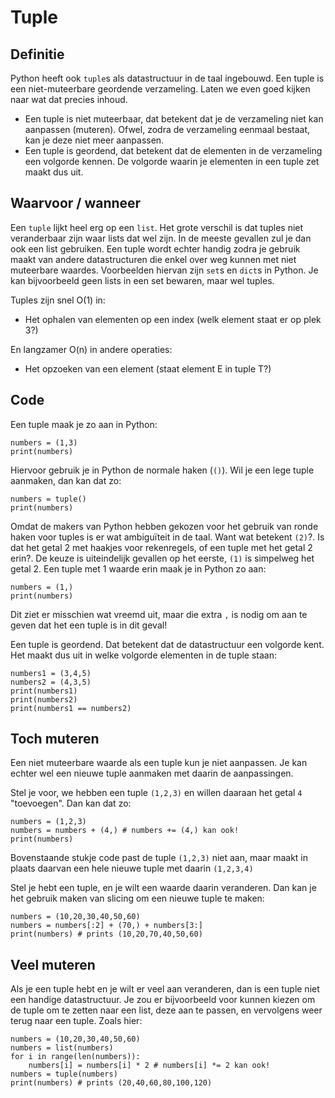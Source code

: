 # Tuple

## Definitie
Python heeft ook `tuple`s als datastructuur in de taal ingebouwd. Een tuple is een niet-muteerbare geordende verzameling.  Laten we even goed kijken naar wat dat precies inhoud.

- Een tuple is niet muteerbaar, dat betekent dat je de verzameling niet kan aanpassen (muteren). Ofwel, zodra de verzameling eenmaal bestaat, kan je deze niet meer aanpassen.
- Een tuple is geordend, dat betekent dat de elementen in de verzameling een volgorde kennen. De volgorde waarin je elementen in een tuple zet maakt dus uit.

## Waarvoor / wanneer
Een `tuple` lijkt heel erg op een `list`. Het grote verschil is dat tuples niet veranderbaar zijn waar lists dat wel zijn. In de meeste gevallen zul je dan ook een list gebruiken. Een tuple wordt echter handig zodra je gebruik maakt van andere datastructuren die enkel over weg kunnen met niet muteerbare waardes. Voorbeelden hiervan zijn `set`s en `dict`s in Python. Je kan bijvoorbeeld geen lists in een set bewaren, maar wel tuples.

Tuples zijn snel O(1) in:

- Het ophalen van elementen op een index (welk element staat er op plek 3?)

En langzamer O(n) in andere operaties:

- Het opzoeken van een element (staat element E in tuple T?)

## Code
Een tuple maak je zo aan in Python:

    numbers = (1,3)
    print(numbers)

Hiervoor gebruik je in Python de normale haken (`()`). Wil je een lege tuple aanmaken, dan kan dat zo:

    numbers = tuple()
    print(numbers)

Omdat de makers van Python hebben gekozen voor het gebruik van ronde haken voor tuples is er wat ambiguïteit in de taal. Want wat betekent `(2)`?. Is dat het getal 2 met haakjes voor rekenregels, of een tuple met het getal 2 erin?. De keuze is uiteindelijk gevallen op het eerste, `(1)` is simpelweg het getal 2. Een tuple met 1 waarde erin maak je in Python zo aan:

    numbers = (1,)
    print(numbers)

Dit ziet er misschien wat vreemd uit, maar die extra `,` is nodig om aan te geven dat het een tuple is in dit geval!

Een tuple is geordend. Dat betekent dat de datastructuur een volgorde kent. Het maakt dus uit in welke volgorde elementen in de tuple staan:

    numbers1 = (3,4,5)
    numbers2 = (4,3,5)
    print(numbers1)
    print(numbers2)
    print(numbers1 == numbers2)

## Toch muteren
Een niet muteerbare waarde als een tuple kun je niet aanpassen. Je kan echter wel een nieuwe tuple aanmaken met daarin de aanpassingen.

Stel je voor, we hebben een tuple `(1,2,3)` en willen daaraan het getal `4` "toevoegen". Dan kan dat zo:

    numbers = (1,2,3)
    numbers = numbers + (4,) # numbers += (4,) kan ook!
    print(numbers)

Bovenstaande stukje code past de tuple `(1,2,3)` niet aan, maar maakt in plaats daarvan een hele nieuwe tuple met daarin `(1,2,3,4)`

Stel je hebt een tuple, en je wilt een waarde daarin veranderen. Dan kan je het gebruik maken van slicing om een nieuwe tuple te maken:

    numbers = (10,20,30,40,50,60)
    numbers = numbers[:2] + (70,) + numbers[3:]
    print(numbers) # prints (10,20,70,40,50,60)

## Veel muteren
Als je een tuple hebt en je wilt er veel aan veranderen, dan is een tuple niet een handige datastructuur. Je zou er bijvoorbeeld voor kunnen kiezen om de tuple om te zetten naar een list, deze aan te passen, en vervolgens weer terug naar een tuple. Zoals hier:

    numbers = (10,20,30,40,50,60)
    numbers = list(numbers)
    for i in range(len(numbers)):
        numbers[i] = numbers[i] * 2 # numbers[i] *= 2 kan ook!
    numbers = tuple(numbers)
    print(numbers) # prints (20,40,60,80,100,120)
